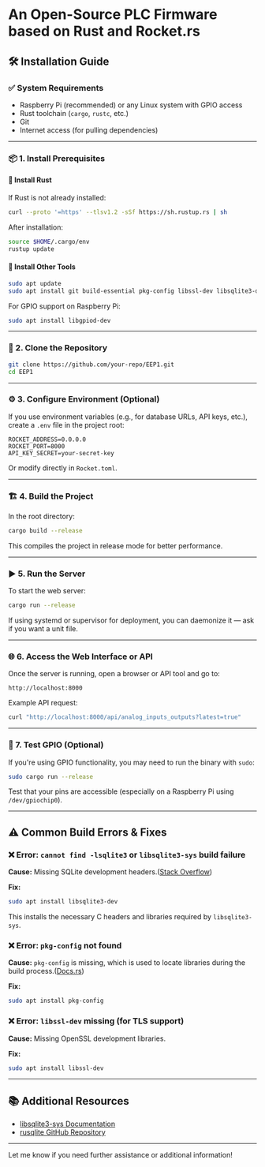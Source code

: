 # An Open-Source PLC Firmware based on Rust and Rocket.rs

## 🛠️ Installation Guide

### ✅ System Requirements

* Raspberry Pi (recommended) or any Linux system with GPIO access
* Rust toolchain (`cargo`, `rustc`, etc.)
* Git
* Internet access (for pulling dependencies)

---

### 📦 1. Install Prerequisites

#### 🔧 Install Rust

If Rust is not already installed:

```bash
curl --proto '=https' --tlsv1.2 -sSf https://sh.rustup.rs | sh
```

After installation:

```bash
source $HOME/.cargo/env
rustup update
```

#### 📁 Install Other Tools

```bash
sudo apt update
sudo apt install git build-essential pkg-config libssl-dev libsqlite3-dev
```

For GPIO support on Raspberry Pi:

```bash
sudo apt install libgpiod-dev
```

---

### 📂 2. Clone the Repository

```bash
git clone https://github.com/your-repo/EEP1.git
cd EEP1
```

---

### ⚙️ 3. Configure Environment (Optional)

If you use environment variables (e.g., for database URLs, API keys, etc.), create a `.env` file in the project root:

```env
ROCKET_ADDRESS=0.0.0.0
ROCKET_PORT=8000
API_KEY_SECRET=your-secret-key
```

Or modify directly in `Rocket.toml`.

---

### 🏗️ 4. Build the Project

In the root directory:

```bash
cargo build --release
```

This compiles the project in release mode for better performance.

---

### ▶️ 5. Run the Server

To start the web server:

```bash
cargo run --release
```

If using systemd or supervisor for deployment, you can daemonize it — ask if you want a unit file.

---

### 🌐 6. Access the Web Interface or API

Once the server is running, open a browser or API tool and go to:

```
http://localhost:8000
```

Example API request:

```bash
curl "http://localhost:8000/api/analog_inputs_outputs?latest=true"
```

---

### 🧪 7. Test GPIO (Optional)

If you're using GPIO functionality, you may need to run the binary with `sudo`:

```bash
sudo cargo run --release
```

Test that your pins are accessible (especially on a Raspberry Pi using `/dev/gpiochip0`).

---

## ⚠️ Common Build Errors & Fixes

### ❌ Error: `cannot find -lsqlite3` or `libsqlite3-sys` build failure

**Cause:** Missing SQLite development headers.([Stack Overflow][1])

**Fix:**

```bash
sudo apt install libsqlite3-dev
```

This installs the necessary C headers and libraries required by `libsqlite3-sys`.

### ❌ Error: `pkg-config` not found

**Cause:** `pkg-config` is missing, which is used to locate libraries during the build process.([Docs.rs][2])

**Fix:**

```bash
sudo apt install pkg-config
```

### ❌ Error: `libssl-dev` missing (for TLS support)

**Cause:** Missing OpenSSL development libraries.

**Fix:**

```bash
sudo apt install libssl-dev
```

---

## 📚 Additional Resources

* [libsqlite3-sys Documentation](https://docs.rs/libsqlite3-sys/latest/libsqlite3_sys/)
* [rusqlite GitHub Repository](https://github.com/rusqlite/rusqlite)

---

Let me know if you need further assistance or additional information!

[1]: https://stackoverflow.com/questions/65559230/how-to-fix-cannot-find-lsqlite3-error-when-deploying-rust-app-to-heroku?utm_source=chatgpt.com "How to fix \"cannot find -lsqlite3\" error when deploying Rust app to ..."
[2]: https://docs.rs/crate/libsqlite3-sys/latest?utm_source=chatgpt.com "libsqlite3-sys 0.33.0 - Docs.rs"
